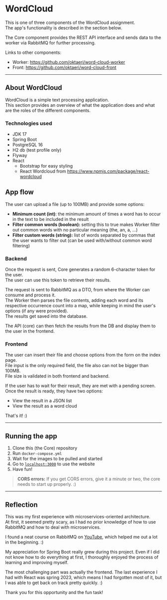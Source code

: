 
# WordCloud

This is one of three components of the WordCloud assignment.<br>
The app's functionality is described in the section below.

The Core component provides the REST API interface and sends data to
the worker via RabbitMQ for further processing.

Links to other components:
* Worker: <https://github.com/oktaeri/word-cloud-worker>
* Front: <https://github.com/oktaeri/word-cloud-front>
***

## About WordCloud
WordCloud is a simple text processing application. <br>
This section provides an overview of what the application does 
and what are the roles of the different components.

### Technologies used
- JDK 17
- Spring Boot
- PostgreSQL 16
- H2 db (test profile only) 
- Flyway
- React
  - Bootstrap for easy styling
  - React Wordcloud from <https://www.npmjs.com/package/react-wordcloud>

## App flow
The user can upload a file (up to 100MB) and provide some options:
- **Minimum count (int)**: the minimum amount of times a word has 
to occur in the text to be included in the result
- **Filter common words (boolean):** setting this to true makes Worker filter 
out common words with no particular meaning (the, an, a, ...)
- **Filter custom words (string):** list of words separated by commas
that the user wants to filter out (can be used with/without common word filtering)

### Backend
Once the request is sent, Core generates a random 6-character token for the user. <br>
The user can use this token to retrieve their results.

The request is sent to RabbitMQ as a DTO, from where the Worker can consume and process it.<br>
The Worker then parses the file contents, adding each word and its respective occurrence count
into a map, while keeping in mind the user's options (if any were provided).<br>
The results get saved into the database.

The API (core) can then fetch the results from the DB and display them to 
the user in the frontend.

### Frontend
The user can insert their file and choose options from the form on the index page.<br>
File input is the only required field, the file also can not be bigger than 100MB.<br>
File size is validated in both frontend and backend.

If the user has to wait for their result, they are met with a pending screen. <br>
Once the result is ready, they have two options:
- View the result in a JSON list
- View the result as a word cloud

That's it! :)
***
## Running the app
1) Clone this (the Core) repository
2) Run `docker-compose.yml` 
3) Wait for the images to be pulled and started
4) Go to [`localhost:3000`](http://localhost:3000/) to use the website
5) Have fun!
> **CORS errors:**
> If you get CORS errors, give it a minute or two,
> the core needs to start up properly. :)

***
## Reflection

This was my first experience with microservices-oriented architecture. <br>
At first, it seemed pretty scary, as I had no prior knowledge of how to use RabbitMQ
and how to deal with microservices.

I found a neat course on RabbitMQ on [YouTube](https://www.youtube.com/watch?v=TvxhuAUJGUg&list=PLGRDMO4rOGcMh2fAMOnwuBMDa8PxiKWoN), 
which helped me out a lot in the beginning. :)

My appreciation for Spring Boot really grew during this project. 
Even if I did not know how to do everything at first, 
I thoroughly enjoyed the process of learning and improving myself.

The most challenging part was actually the frontend. The last
experience I had with React was spring 2023, which means I had forgotten most of it, 
but I was able to get back on track pretty quickly. :)

Thank you for this opportunity and the fun task!
